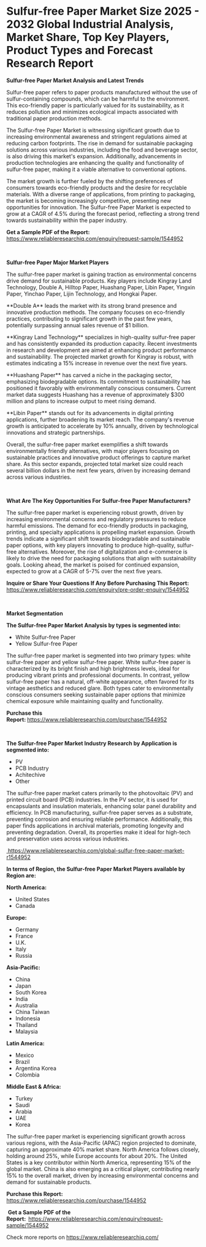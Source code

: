 <p><h1>Sulfur-free Paper Market Size 2025 - 2032 Global Industrial Analysis, Market Share, Top Key Players, Product Types and Forecast Research Report</h1></p><p><strong>Sulfur-free Paper Market Analysis and Latest Trends</strong></p>
<p><p>Sulfur-free paper refers to paper products manufactured without the use of sulfur-containing compounds, which can be harmful to the environment. This eco-friendly paper is particularly valued for its sustainability, as it reduces pollution and minimizes ecological impacts associated with traditional paper production methods. </p><p>The Sulfur-free Paper Market is witnessing significant growth due to increasing environmental awareness and stringent regulations aimed at reducing carbon footprints. The rise in demand for sustainable packaging solutions across various industries, including the food and beverage sector, is also driving this market's expansion. Additionally, advancements in production technologies are enhancing the quality and functionality of sulfur-free paper, making it a viable alternative to conventional options.</p><p>The market growth is further fueled by the shifting preferences of consumers towards eco-friendly products and the desire for recyclable materials. With a diverse range of applications, from printing to packaging, the market is becoming increasingly competitive, presenting new opportunities for innovation. The Sulfur-free Paper Market is expected to grow at a CAGR of 4.5% during the forecast period, reflecting a strong trend towards sustainability within the paper industry.</p></p>
<p><strong>Get a Sample PDF of the Report:&nbsp;</strong> <a href="https://www.reliableresearchiq.com/enquiry/request-sample/1544952?utm_campaign=2185&utm_medium=2&utm_source=Github&utm_content=ia&utm_term=02022025&utm_id=sulfur-free-paper">https://www.reliableresearchiq.com/enquiry/request-sample/1544952</a></p>
<p>&nbsp;</p>
<p><strong>Sulfur-free Paper Major Market Players</strong></p>
<p><p>The sulfur-free paper market is gaining traction as environmental concerns drive demand for sustainable products. Key players include Kingray Land Technology, Double A, Hilltop Paper, Huashang Paper, Libin Paper, Yingxin Paper, Yinchao Paper, Lijin Technology, and Hongkai Paper. </p><p>**Double A** leads the market with its strong brand presence and innovative production methods. The company focuses on eco-friendly practices, contributing to significant growth in the past few years, potentially surpassing annual sales revenue of $1 billion.</p><p>**Kingray Land Technology** specializes in high-quality sulfur-free paper and has consistently expanded its production capacity. Recent investments in research and development are aimed at enhancing product performance and sustainability. The projected market growth for Kingray is robust, with estimates indicating a 15% increase in revenue over the next five years.</p><p>**Huashang Paper** has carved a niche in the packaging sector, emphasizing biodegradable options. Its commitment to sustainability has positioned it favorably with environmentally conscious consumers. Current market data suggests Huashang has a revenue of approximately $300 million and plans to increase output to meet rising demand.</p><p>**Libin Paper** stands out for its advancements in digital printing applications, further broadening its market reach. The company's revenue growth is anticipated to accelerate by 10% annually, driven by technological innovations and strategic partnerships.</p><p>Overall, the sulfur-free paper market exemplifies a shift towards environmentally friendly alternatives, with major players focusing on sustainable practices and innovative product offerings to capture market share. As this sector expands, projected total market size could reach several billion dollars in the next few years, driven by increasing demand across various industries.</p></p>
<p>&nbsp;</p>
<p><strong>What Are The Key Opportunities For Sulfur-free Paper Manufacturers?</strong></p>
<p><p>The sulfur-free paper market is experiencing robust growth, driven by increasing environmental concerns and regulatory pressures to reduce harmful emissions. The demand for eco-friendly products in packaging, printing, and specialty applications is propelling market expansion. Growth trends indicate a significant shift towards biodegradable and sustainable paper options, with key players innovating to produce high-quality, sulfur-free alternatives. Moreover, the rise of digitalization and e-commerce is likely to drive the need for packaging solutions that align with sustainability goals. Looking ahead, the market is poised for continued expansion, expected to grow at a CAGR of 5-7% over the next five years.</p></p>
<p><strong>Inquire or Share Your Questions If Any Before Purchasing This Report:</strong> <a href="https://www.reliableresearchiq.com/enquiry/pre-order-enquiry/1544952?utm_campaign=2185&utm_medium=2&utm_source=Github&utm_content=ia&utm_term=02022025&utm_id=sulfur-free-paper">https://www.reliableresearchiq.com/enquiry/pre-order-enquiry/1544952</a></p>
<p>&nbsp;</p>
<p><strong>Market Segmentation</strong></p>
<p><strong>The Sulfur-free Paper Market Analysis by types is segmented into:</strong></p>
<p><ul><li>White Sulfur-free Paper</li><li>Yellow Sulfur-free Paper</li></ul></p>
<p><p>The sulfur-free paper market is segmented into two primary types: white sulfur-free paper and yellow sulfur-free paper. White sulfur-free paper is characterized by its bright finish and high brightness levels, ideal for producing vibrant prints and professional documents. In contrast, yellow sulfur-free paper has a natural, off-white appearance, often favored for its vintage aesthetics and reduced glare. Both types cater to environmentally conscious consumers seeking sustainable paper options that minimize chemical exposure while maintaining quality and functionality.</p></p>
<p><strong>Purchase this Report:&nbsp;</strong><a href="https://www.reliableresearchiq.com/purchase/1544952?utm_campaign=2185&utm_medium=2&utm_source=Github&utm_content=ia&utm_term=02022025&utm_id=sulfur-free-paper">https://www.reliableresearchiq.com/purchase/1544952</a></p>
<p>&nbsp;</p>
<p><strong>The Sulfur-free Paper Market Industry Research by Application is segmented into:</strong></p>
<p><ul><li>PV</li><li>PCB Industry</li><li>Achitechive</li><li>Other</li></ul></p>
<p><p>The sulfur-free paper market caters primarily to the photovoltaic (PV) and printed circuit board (PCB) industries. In the PV sector, it is used for encapsulants and insulation materials, enhancing solar panel durability and efficiency. In PCB manufacturing, sulfur-free paper serves as a substrate, preventing corrosion and ensuring reliable performance. Additionally, this paper finds applications in archival materials, promoting longevity and preventing degradation. Overall, its properties make it ideal for high-tech and preservation uses across various industries.</p></p>
<p><a href="https://www.reliableresearchiq.com/global-sulfur-free-paper-market-r1544952?utm_campaign=2185&utm_medium=2&utm_source=Github&utm_content=ia&utm_term=02022025&utm_id=sulfur-free-paper">&nbsp;https://www.reliableresearchiq.com/global-sulfur-free-paper-market-r1544952</a></p>
<p><strong>In terms of Region, the Sulfur-free Paper Market Players available by Region are:</strong></p>
<p>
    <p> <strong> North America: </strong>
        <ul>
            <li>United States</li>
            <li>Canada</li>
        </ul>
        </p> 
    <p> <strong> Europe: </strong>
        <ul>
            <li>Germany</li>
            <li>France</li>
            <li>U.K.</li>
            <li>Italy</li>
            <li>Russia</li>
        </ul>
        </p> 
    <p> <strong> Asia-Pacific: </strong>
        <ul>
            <li>China</li>
            <li>Japan</li>
            <li>South Korea</li>
            <li>India</li>
            <li>Australia</li>
            <li>China Taiwan</li>
            <li>Indonesia</li>
            <li>Thailand</li>
            <li>Malaysia</li>
        </ul>
        </p> 
    <p> <strong> Latin America: </strong>
        <ul>
            <li>Mexico</li>
            <li>Brazil</li>
            <li>Argentina Korea</li>
            <li>Colombia</li>
        </ul>
        </p> 
    <p> <strong> Middle East & Africa: </strong>
        <ul>
            <li>Turkey</li>
            <li>Saudi</li>
            <li>Arabia</li>
            <li>UAE</li>
            <li>Korea</li>
        </ul>
    </p>
    </p>
<p><p>The sulfur-free paper market is experiencing significant growth across various regions, with the Asia-Pacific (APAC) region projected to dominate, capturing an approximate 40% market share. North America follows closely, holding around 25%, while Europe accounts for about 20%. The United States is a key contributor within North America, representing 15% of the global market. China is also emerging as a critical player, contributing nearly 15% to the overall market, driven by increasing environmental concerns and demand for sustainable products.</p></p>
<p><strong>Purchase this Report: </strong><a href="https://www.reliableresearchiq.com/purchase/1544952?utm_campaign=2185&utm_medium=2&utm_source=Github&utm_content=ia&utm_term=02022025&utm_id=sulfur-free-paper">https://www.reliableresearchiq.com/purchase/1544952</a></p>
<p>&nbsp;<strong>Get a Sample PDF of the Report:&nbsp;&nbsp;</strong><a href="https://www.reliableresearchiq.com/enquiry/request-sample/1544952?utm_campaign=2185&utm_medium=2&utm_source=Github&utm_content=ia&utm_term=02022025&utm_id=sulfur-free-paper">https://www.reliableresearchiq.com/enquiry/request-sample/1544952</a></p>
<p><strong></strong></p>
<p>Check more reports on <a href="https://www.reliableresearchiq.com/?utm_campaign=2185&utm_medium=2&utm_source=Github&utm_content=ia&utm_term=02022025&utm_id=sulfur-free-paper">https://www.reliableresearchiq.com/</a></p>